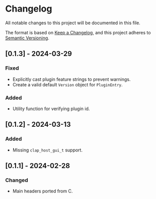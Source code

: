 # Changelog

All notable changes to this project will be documented in this file.

The format is based on [Keep a Changelog](https://keepachangelog.com/en/1.0.0/),
and this project adheres to [Semantic Versioning](https://semver.org/spec/v2.0.0.html).

## [0.1.3] - 2024-03-29
### Fixed
* Explicitly cast plugin feature strings to prevent warnings.
* Create a valid default `Version` object for `PluginEntry`.
### Added
* Utility function for verifying plugin id.

## [0.1.2] - 2024-03-13
### Added
* Missing `clap_host_gui_t` support.

## [0.1.1] - 2024-02-28
### Changed
* Main headers ported from C.


